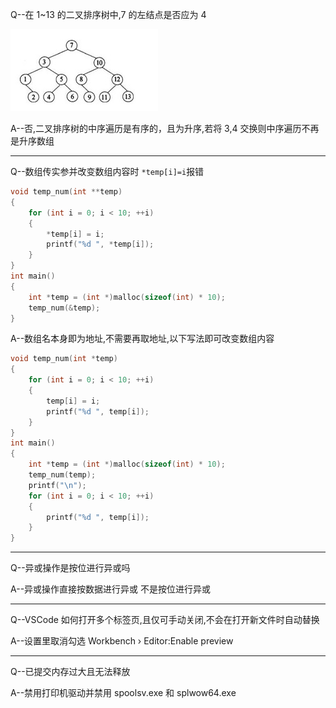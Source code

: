 Q--在 1~13 的二叉排序树中,7 的左结点是否应为 4

![1693749795168](image/Question/1693749795168.png)

A--否,二叉排序树的中序遍历是有序的，且为升序,若将 3,4 交换则中序遍历不再是升序数组

---

Q--数组传实参并改变数组内容时 `*temp[i]=i`报错

```c
void temp_num(int **temp)
{
    for (int i = 0; i < 10; ++i)
    {
        *temp[i] = i;
        printf("%d ", *temp[i]);
    }
}
int main()
{
    int *temp = (int *)malloc(sizeof(int) * 10);
    temp_num(&temp);
}
```

A--数组名本身即为地址,不需要再取地址,以下写法即可改变数组内容

```c
void temp_num(int *temp)
{
    for (int i = 0; i < 10; ++i)
    {
        temp[i] = i;
        printf("%d ", temp[i]);
    }
}
int main()
{
    int *temp = (int *)malloc(sizeof(int) * 10);
    temp_num(temp);
    printf("\n");
    for (int i = 0; i < 10; ++i)
    {
        printf("%d ", temp[i]);
    }
}
```

---

Q--异或操作是按位进行异或吗

A--异或操作直接按数据进行异或 不是按位进行异或

---

Q--VSCode 如何打开多个标签页,且仅可手动关闭,不会在打开新文件时自动替换

A--设置里取消勾选 Workbench › Editor:Enable preview

---

Q--已提交内存过大且无法释放

A--禁用打印机驱动并禁用 spoolsv.exe 和 splwow64.exe
